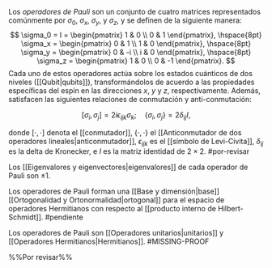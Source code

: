 Los _operadores de Pauli_ son un conjunto de cuatro matrices representados comúnmente por $\sigma_0$, $\sigma_x$, $\sigma_y$, y $\sigma_z$, y se definen de la siguiente manera:
$$
\sigma_0 = I = \begin{pmatrix} 1 & 0 \\ 0 & 1 \end{pmatrix}, \hspace{8pt}
\sigma_x = \begin{pmatrix} 0 & 1 \\ 1 & 0 \end{pmatrix}, \hspace{8pt} \sigma_y = \begin{pmatrix} 0 & -i \\ i & 0 \end{pmatrix}, \hspace{8pt} \sigma_z = \begin{pmatrix} 1 & 0 \\ 0 & -1 \end{pmatrix}.
$$
Cada uno de estos operadores actúa sobre los estados cuánticos de dos niveles ([[Qubit|qubits]]), transformándolos de acuerdo a las propiedades específicas del espín en las direcciones $x$, $y$ y $z$, respectivamente. Además, satisfacen las siguientes relaciones de conmutación y anti-conmutación:

$$[\sigma_i, \sigma_j] = 2i \epsilon_{ijk} \sigma_k; \hspace{12pt} \{\sigma_i, \sigma_j\}= 2\delta_{ij}I,$$

donde $[\cdot,\cdot]$ denota el [[conmutador]], $\{\cdot,\cdot\}$ el [[Anticonmutador de dos operadores lineales|anticonmutador]], $\epsilon_{ijk}$ es el [[símbolo de Levi-Civita]], $\delta_{ij}$ es la delta de Kronecker, e $I$ es la matriz identidad de $2 \times 2$. #por-revisar 

Los [[Eigenvalores y eigenvectores|eigenvalores]] de cada operador de Pauli son $\pm 1$.

Los operadores de Pauli forman una [[Base y dimensión|base]] [[Ortogonalidad y Ortonormalidad|ortogonal]] para el espacio de operadores Hermitianos con respecto al [[producto interno de Hilbert-Schmidt]]. #pendiente 

Los operadores de Pauli son [[Operadores unitarios|unitarios]] y [[Operadores Hermitianos|Hermitianos]]. #MISSING-PROOF 

%%Por revisar%%